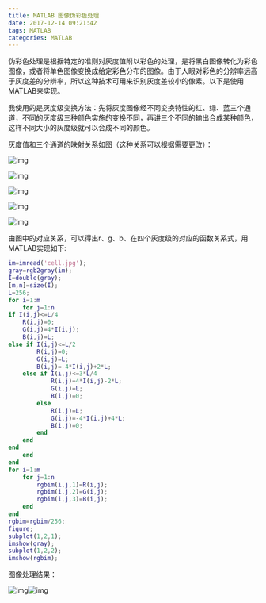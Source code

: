 ```yaml
---
title: MATLAB 图像伪彩色处理
date: 2017-12-14 09:21:42
tags: MATLAB 
categories: MATLAB
---
```


伪彩色处理是根据特定的准则对灰度值附以彩色的处理，是将黑白图像转化为彩色图像，或者将单色图像变换成给定彩色分布的图像。由于人眼对彩色的分辨率远高于灰度差的分辨率，所以这种技术可用来识别灰度差较小的像素。以下是使用MATLAB来实现。

我使用的是灰度级变换方法：先将灰度图像经不同变换特性的红、绿、蓝三个通道，不同的灰度级三种颜色实施的变换不同，再讲三个不同的输出合成某种颜色，这样不同大小的灰度级就可以合成不同的颜色。

灰度值和三个通道的映射关系如图（这种关系可以根据需要更改）：

![img](http://blog.csdn.net/qq_28215385/article/details/72845435)

![img](http://img.blog.csdn.net/20170602172303749)

![img](http://img.blog.csdn.net/20170602172359301)

![img](http://img.blog.csdn.net/20170602172315765)

![img](http://blog.csdn.net/qq_28215385/article/details/72845435)

<!--more-->

由图中的对应关系，可以得出r、g、b、在四个灰度级的对应的函数关系式，用MATLAB实现如下:

```matlab
im=imread('cell.jpg');
gray=rgb2gray(im);
I=double(gray);
[m,n]=size(I);
L=256;
for i=1:m
    for j=1:n
if I(i,j)<=L/4
    R(i,j)=0;
    G(i,j)=4*I(i,j);
    B(i,j)=L;
else if I(i,j)<=L/2
        R(i,j)=0;
        G(i,j)=L;
        B(i,j)=-4*I(i,j)+2*L;
    else if I(i,j)<=3*L/4
            R(i,j)=4*I(i,j)-2*L;
            G(i,j)=L;
            B(i,j)=0;
        else
            R(i,j)=L;
            G(i,j)=-4*I(i,j)+4*L;
            B(i,j)=0;
        end
    end
end
    end
end
for i=1:m
    for j=1:n
        rgbim(i,j,1)=R(i,j);
        rgbim(i,j,2)=G(i,j);
        rgbim(i,j,3)=B(i,j);
    end
end
rgbim=rgbim/256;
figure;
subplot(1,2,1);
imshow(gray);
subplot(1,2,2);
imshow(rgbim);
```

图像处理结果：

![img](http://blog.csdn.net/qq_28215385/article/details/72845435)![img](http://img.blog.csdn.net/20170602180548749)